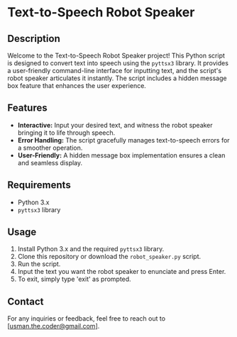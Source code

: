 # Text-to-Speech Robot Speaker

## Description
Welcome to the Text-to-Speech Robot Speaker project! This Python script is designed to convert text into speech using the `pyttsx3` library. It provides a user-friendly command-line interface for inputting text, and the script's robot speaker articulates it instantly. The script includes a hidden message box feature that enhances the user experience.

## Features
- **Interactive:** Input your desired text, and witness the robot speaker bringing it to life through speech.
- **Error Handling:** The script gracefully manages text-to-speech errors for a smoother operation.
- **User-Friendly:** A hidden message box implementation ensures a clean and seamless display.

## Requirements
- Python 3.x
- `pyttsx3` library

## Usage
1. Install Python 3.x and the required `pyttsx3` library.
2. Clone this repository or download the `robot_speaker.py` script.
3. Run the script.
4. Input the text you want the robot speaker to enunciate and press Enter.
5. To exit, simply type 'exit' as prompted.


## Contact
For any inquiries or feedback, feel free to reach out to [usman.the.coder@gmail.com].
